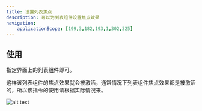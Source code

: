 ```yaml
---
title: 设置列表焦点
description: 可以为列表组件设置焦点效果
navigation:
    applicationScope: [199,3,182,193,1,302,325]
---
```


## 使用

指定界面上的列表组件即可。

这样该列表组件的焦点效果就会被激活，通常情况下列表组件焦点效果都是被激活的，所以该指令的使用请根据实际情况来。

![alt text](https://assbak.gcw.wiki/gcw/image/zh_hans/commands/interface/setlistfocus/image.png)
